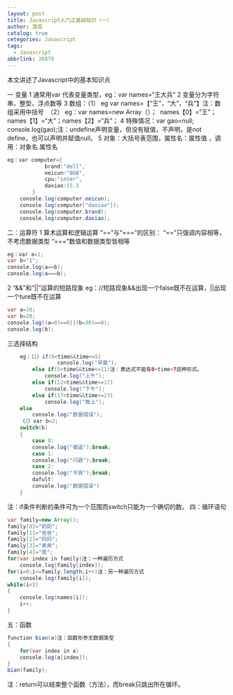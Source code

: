 ```yaml
---
layout: post
title: Javascript入门之基础知识（一）
author: 菠菜
catalog: true
cetegories: Javascript
tags:
  - Javascript
abbrlink: 26879
---
```


本文讲述了Javascript中的基本知识点

<!--more-->
一 变量
1 通常用var 代表变量类型，eg：var names=“王大兵”
2 变量分为字符串，整型，浮点数等
3 数组：（1） eg var names=【“王”，“大”，“兵”】注：数组采用中括号
​			（2） eg：var names=new Array（）；
​							names【0】=“王”；names【1】=“大”；names【2】=“兵”；
4 特殊情况：var gao=null;
console.log(gao);注：undefine声明变量，但没有赋值，不声明，是not define，也可以声明并赋值null。
5 对象：大括号表范围，属性名：属性值  ，调用：对象名.属性名

```java
eg：var computer={
			brand:"dell",
			neicun:"8GB",
			cpu:"inter",
			daxiao:15.3
		}
	console.log(computer.neicun);
	console.log(computer["daxiao"]);
	console.log(computer.brand);
	console.log(computer.daxiao);	
```

二：运算符
1 算术运算和逻辑运算
“==”与“===”的区别：
“==”只强调内容相等，不考虑数据类型
“===”数值和数据类型皆相等

```java
eg：var a=1;
var b="1";
console.log(a==b);
console.log(a===b);	
```

2 “&&”和“||”运算的短路现象
eg：//短路现象&&出现一个false既不在运算，||出现一个ture既不在运算

```java
var a=10;
var b=20;
console.log((a=0)==0||(b=30)==0);
console.log(b);	
```

三选择结构

```java
	eg：（1）if(0<time&&time<=5)
				console.log("早晨");
		else if(5<time&&time<=11)注：表达式不能有0<time<7这种形式。
			console.log("上午");
		else if(12<time&&time<=17)
			console.log("下午");
		else if(17<time&&time<=23)
			console.log("晚上");
	else
		console.log("数据错误");
	（2）var b=2;
	switch(b)
	{
		case 0:
		console.log("傻逼");break;
		case 1:
		console.log("闪避");break;
		case 2:
		console.log("不爽");break;
		dafult:
		console.log("数据错误")
	}
```
注：if条件判断的条件可为一个范围而switch只能为一个确切的数。
四：循环语句

```java
var family=new Array();
family[0]="奶奶";
family[1]="爸爸";
family[2]="妈妈";
family[3]="弟弟";
family[4]="我";
for(var index in family)注：一种遍历方式
	console.log(family[index]);
for(i=0;i<=family.length;i++)注：另一种遍历方式
	console.log(family[i]);
while(i<3)
{
	console.log(names[i]);
	i++;
}
```
五：函数

```java
function bian(a)注：函数形参无数据类型
{
	for(var index in a)
	console.log(a[index]);
}
bian(family);
```
注：return可以结束整个函数（方法），而break只跳出所在循环。


